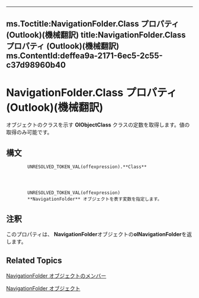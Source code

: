

---
ms.Toctitle:NavigationFolder.Class プロパティ (Outlook)(機械翻訳)
title:NavigationFolder.Class プロパティ (Outlook)(機械翻訳)
ms.ContentId:deffea9a-2171-6ec5-2c55-c37d98960b40
---
# NavigationFolder.Class プロパティ (Outlook)(機械翻訳)




オブジェクトのクラスを示す **OlObjectClass** クラスの定数を取得します。値の取得のみ可能です。

## 構文

            UNRESOLVED_TOKEN_VAL(offexpression).**Class**




            UNRESOLVED_TOKEN_VAL(offexpression)
            **NavigationFolder** オブジェクトを表す変数を指定します。



## 注釈
このプロパティは、 **NavigationFolder**オブジェクトの**olNavigationFolder**を返します。



## Related Topics

[NavigationFolder オブジェクトのメンバー](1ec2e16d-c7ca-86b1-9283-839a2b9aca05.md)

[NavigationFolder オブジェクト](c8d7aabb-58ba-df5e-ccdc-06f73db7726c.md)




